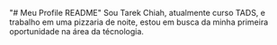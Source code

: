 "# Meu Profile README" 
Sou Tarek Chiah, atualmente curso TADS, e trabalho em uma pizzaria de noite, estou em busca da minha primeira oportunidade na área da técnologia. 
